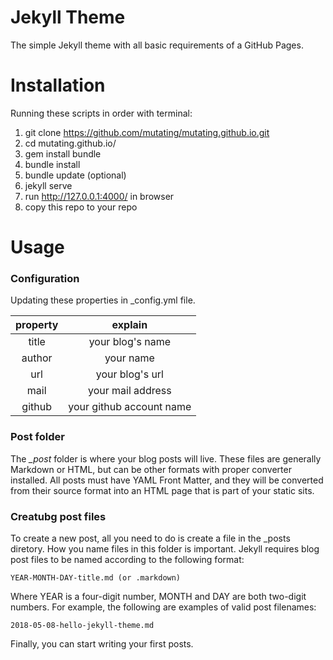 Jekyll Theme
==============
The simple Jekyll theme with all basic requirements of a GitHub Pages.

Installation
==============
Running these scripts in order with terminal:

1. git clone https://github.com/mutating/mutating.github.io.git
2. cd mutating.github.io/
3. gem install bundle
4. bundle install
5. bundle update (optional)
6. jekyll serve
7. run http://127.0.0.1:4000/ in browser
8. copy this repo to your repo

Usage
==============
### Configuration
Updating these properties in _config.yml file.

|property|explain|
|:------:|:----------------------:|
|title   |your blog's name        |
|author  |your name               |
|url     |your blog's url         |
|mail    |your mail address       |
|github  |your github account name|

### Post folder
The *_post* folder is where your blog posts will live. These files are generally Markdown or HTML, but can be other formats with proper converter installed. All posts must have YAML Front Matter, and they will be converted from their source format into an HTML page that is part of your static sits.

### Creatubg post files
To create a new post, all you need to do is create a file in the _posts diretory. How you name files in this folder is important. Jekyll requires blog post files to be named according to the following format:
```
YEAR-MONTH-DAY-title.md (or .markdown)
```
Where YEAR is a four-digit number, MONTH and DAY are both two-digit numbers. For example, the following are examples of valid post filenames:
```
2018-05-08-hello-jekyll-theme.md
```

Finally, you can start writing your first posts.